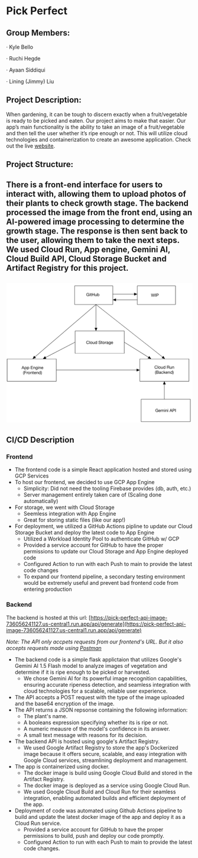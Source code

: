 # Pick Perfect

## Group Members:

· Kyle Bello

· Ruchi Hegde

· Ayaan Siddiqui

· Lining (Jimmy) Liu

## Project Description:

When gardening, it can be tough to discern exactly when a fruit/vegetable is ready to be picked and eaten. Our project aims to make that easier. Our app’s main functionality is the ability to take an image of a fruit/vegetable and then tell the user whether it’s ripe enough or not. This will utilize cloud technologies and containerization to create an awesome application. Check out the live [website](https://pick-perfect-ui-dot-mineral-cell-433922-k7.ue.r.appspot.com).

## Project Structure:

There is a front-end interface for users to interact with, allowing them to upload photos of their plants to check growth stage. The backend processed the image from the front end, using an AI-powered image processing to determine the growth stage. The response is then sent back to the user, allowing them to take the next steps. We used **Cloud Run, App engine, Gemini AI, Cloud Build API, Cloud Storage Bucket and Artifact Registry** for this project.
---
![overview](./Flow.jpg)
---

## CI/CD Description
### Frontend
- The frontend code is a simple React application hosted and stored using GCP Services
- To host our frontend, we decided to use GCP App Engine
  - Simplicity: Did not need the tooling Firebase provides (db, auth, etc.)
  - Server management entirely taken care of (Scaling done automatically)
- For storage, we went with Cloud Storage
  - Seemless integration with App Engine
  - Great for storing static files (like our app!)
- For deployment, we utilized a GitHub Actions pipline to update our Cloud Storage Bucket and deploy the latest code to App Engine
  - Utilized a Workload Identity Pool to authenticate GitHub w/ GCP
  - Provided a service account for GitHub to have the proper permissions to update our Cloud Storage and App Engine deployed code
  - Configured Action to run with each Push to main to provide the latest code changes
  - To expand our frontend pipeline, a secondary testing environment would be extremely useful and prevent bad frontend code from entering production

### Backend
The backend is hosted at this url: [https://pick-perfect-api-image-736056241127.us-central1.run.app/api/generate](https://pick-perfect-api-image-736056241127.us-central1.run.app/api/generate)

*Note: The API only accpets requests from our frontend's URL. But it also accepts requests made using [Postman](https://www.postman.com)*

- The backend code is a simple flask applictaion that utilizes Google's Gemini AI 1.5 Flash model to analyze images of vegetation and determine if it is ripe enough to be picked or harvested.
  - We chose Gemini AI for its powerful image recognition capabilities, ensuring accurate ripeness detection, and seamless integration with cloud technologies for a scalable, reliable user experience.
- The API accepts a POST request with the type of the image uploaded and the base64 encryption of the image.
- The API returns a JSON repsonse containing the following information:
  - The plant's name.
  - A booleans expression specifying whether its is ripe or not.
  - A numeric meausre of the model's confidence in its answer.
  - A small text message with reasons for its decision.
- The backend API is hosted using google's Artifact Registry.
  - We used Google Artifact Registry to store the app's Dockerized image because it offers secure, scalable, and easy integration with Google Cloud services, streamlining deployment and management.
- The app is containerized using docker.
  - The docker image is build using Google Cloud Build and stored in the Artifact Registry.
  - The docker image is deployed as a service using Google Cloud Run.
  - We used Google Cloud Build and Cloud Run for their seamless integration, enabling automated builds and efficient deployment of the app.
- Deployment of code was automated using Github Actions pipeline to build and update the latest docker image of the app and deploy it as a Cloud Run service.
  - Provided a service account for GitHub to have the proper permissions to build, push and deploy our code promptly.
  - Configured Action to run with each Push to main to provide the latest code changes.
